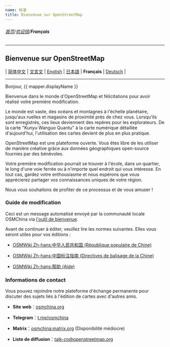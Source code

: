 ```yaml
---
name: 标准
title: Bienvenue sur OpenStreetMap
---
```


###### [首页](../../../README.md)/[欢迎信](../welcome_letter.md)/**Français**

<hr/>

## Bienvenue sur OpenStreetMap

| [简体中文](https://osmchina.org/pages/welcome/default/zh-Hans.html) | [文言文](https://osmchina.org/pages/welcome/default/zh-classical.html) | [English](https://osmchina.org/pages/welcome/default/en.html) | [日本語](https://osmchina.org/pages/welcome/default/ja.html) | **Français** | [Deutsch](https://osmchina.org/pages/welcome/default/de.html) |

<hr/>

Bonjour, {{ mapper.displayName }}

Bienvenue dans le monde d'OpenStreetMap et félicitations pour avoir réalisé votre première modification.

Le monde est vaste, des océans et montagnes à l'échelle planétaire, jusqu'aux ruelles et magasins de proximité près de chez vous. Lorsqu'ils sont enregistrés, ces lieux deviennent des repères pour les explorateurs. De la carte "Kunyu Wanguo Quantu" à la carte numérique détaillée d'aujourd'hui, l'utilisation des cartes devient de plus en plus pratique.

OpenStreetMap est une plateforme ouverte. Vous êtes libre de les utiliser de manière créative grâce aux données géographiques open-source fournies par des bénévoles.

Votre première modification pourrait se trouver à l'école, dans un quartier, le long d'une voie ferrée ou à n'importe quel endroit qui vous intéresse. En tout cas, gardez votre enthousiasme et nous espérons que vous apprécierez partager vos connaissances uniques de votre région.

Nous vous souhaitons de profiter de ce processus et de vous amuser !

### Guide de modification

Ceci est un message automatisé envoyé par la communauté locale OSMChina via [l'outil de bienvenue](https://welcome.osm.be/?l=fr_FR).

Avant de continuer à éditer, veuillez lire les normes suivantes. Elles vous seront utiles pour vos éditions :

* [OSMWiki Zh-hans:中华人民共和国 (République populaire de Chine)](https://wiki.openstreetmap.org/wiki/Zh-hans:%E4%B8%AD%E5%8D%8E%E4%BA%BA%E6%B0%91%E5%85%B1%E5%92%8C%E5%9B%BD)

* [OSMWiki Zh-hans:中国标注指南 (Directives de balisage de la Chine)](https://wiki.openstreetmap.org/wiki/Zh-hans:%E4%B8%AD%E5%9B%BD%E6%A0%87%E6%B3%A8%E6%8C%87%E5%8D%97)

* [OSMWiki Zh-hans:帮助 (Aide)](https://wiki.openstreetmap.org/wiki/Zh-hans:%E5%B8%AE%E5%8A%A9)

### Informations de contact

Vous pouvez rejoindre notre plateforme d'échange permanente pour discuter des sujets liés à l'édition de cartes avec d'autres amis.

* **Site web**：[osmchina.org](https://osmchina.org)

* **Telegram**：[t.me/osmchina](https://t.me/osmchina)

* **Matrix**：[osmchina:matrix.org](https://matrix.to/#/#osmchina:matrix.org) (Disponibilité médiocre)

* **Liste de diffusion**：[talk-cn@openstreetmap.org](mailto:talk-cn@openstreetmap.org)

